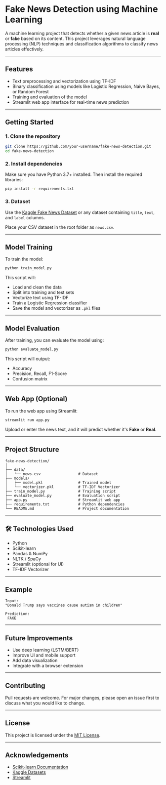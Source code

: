 #  Fake News Detection using Machine Learning

A machine learning project that detects whether a given news article is **real** or **fake** based on its content. This project leverages natural language processing (NLP) techniques and classification algorithms to classify news articles effectively.

---

##  Features

- Text preprocessing and vectorization using TF-IDF
- Binary classification using models like Logistic Regression, Naive Bayes, or Random Forest
- Training and evaluation of the model
- Streamlit web app interface for real-time news prediction

---

##  Getting Started

### 1. Clone the repository

```bash
git clone https://github.com/your-username/fake-news-detection.git
cd fake-news-detection
```

### 2. Install dependencies

Make sure you have Python 3.7+ installed. Then install the required libraries:

```bash
pip install -r requirements.txt
```

### 3. Dataset

Use the [Kaggle Fake News Dataset](https://www.kaggle.com/clmentbisaillon/fake-and-real-news-dataset) or any dataset containing `title`, `text`, and `label` columns.

Place your CSV dataset in the root folder as `news.csv`.

---

##  Model Training

To train the model:

```bash
python train_model.py
```

This script will:
- Load and clean the data
- Split into training and test sets
- Vectorize text using TF-IDF
- Train a Logistic Regression classifier
- Save the model and vectorizer as `.pkl` files

---

## Model Evaluation

After training, you can evaluate the model using:

```bash
python evaluate_model.py
```

This script will output:
- Accuracy
- Precision, Recall, F1-Score
- Confusion matrix

---

##  Web App (Optional)

To run the web app using Streamlit:

```bash
streamlit run app.py
```

Upload or enter the news text, and it will predict whether it's **Fake** or **Real**.

---

##  Project Structure

```
fake-news-detection/
│
├── data/
│   └── news.csv                 # Dataset
├── models/
│   ├── model.pkl                # Trained model
│   └── vectorizer.pkl           # TF-IDF Vectorizer
├── train_model.py               # Training script
├── evaluate_model.py            # Evaluation script
├── app.py                       # Streamlit web app
├── requirements.txt             # Python dependencies
└── README.md                    # Project documentation
```

---

## 🛠 Technologies Used

- Python
- Scikit-learn
- Pandas & NumPy
- NLTK / SpaCy
- Streamlit (optional for UI)
- TF-IDF Vectorizer

---

##  Example

```
Input:
"Donald Trump says vaccines cause autism in children"

Prediction:
 FAKE
```

---

##  Future Improvements

- Use deep learning (LSTM/BERT)
- Improve UI and mobile support
- Add data visualization
- Integrate with a browser extension

---

##  Contributing

Pull requests are welcome. For major changes, please open an issue first to discuss what you would like to change.

---

##  License

This project is licensed under the [MIT License](LICENSE).

---

##  Acknowledgements

- [Scikit-learn Documentation](https://scikit-learn.org/)
- [Kaggle Datasets](https://www.kaggle.com/)
- [Streamlit](https://streamlit.io/)
